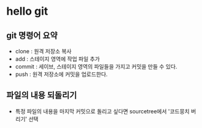 # hello git

## git 명령어 요약

- clone : 원격 저장소 복사
- add : 스테이지 영역에 작업 파일 추가
- commit : 세이브, 스테이지 영역의 파일들을 가지고 커밋을 만들 수 있다.
- push : 원격 저장소에 커밋을 업로드한다.
 
 ## 파일의 내용 되돌리기
- 특정 파일의 내용을 마지막 커밋으로 돌리고 싶다면 sourcetree에서 '코드뭉치 버리기' 선택 
